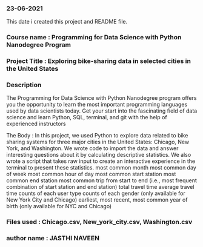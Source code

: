 
### 23-06-2021
This date i created this project and README file.

### Course name : Programming for Data Science with Python Nanodegree Program

### Project Title : Exploring bike-sharing data in selected cities in the United States

### Description
The Programming for Data Science with Python Nanodegree program offers you the opportunity to learn the most important programming languages used by data scientists today. Get your start into the fascinating field of data science and learn Python, SQL, terminal, and git with the help of experienced instructors

The Body : In this project, we used Python to explore data related to bike sharing systems for three major cities in the United States: Chicago, New York, and Washington. We wrote code to import the data and answer interesting questions about it by calculating descriptive statistics. We also wrote a script that takes raw input to create an interactive experience in the terminal to present these statistics. most common month most common day of week most common hour of day most common start station most common end station most common trip from start to end (i.e., most frequent combination of start station and end station) total travel time average travel time counts of each user type counts of each gender (only available for New York City and Chicago) earliest, most recent, most common year of birth (only available for NYC and Chicago)

### Files used : Chicago.csv, New_york_city.csv, Washington.csv



### author name : JASTHI NAVEEN




